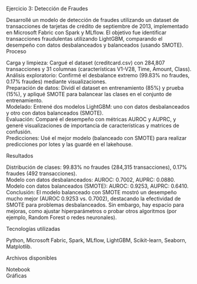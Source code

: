 Ejercicio 3: Detección de Fraudes

Desarrollé un modelo de detección de fraudes utilizando un dataset de transacciones de tarjetas de crédito de septiembre de 2013, implementado en Microsoft Fabric con Spark y MLflow. El objetivo fue identificar transacciones fraudulentas utilizando LightGBM, comparando el desempeño con datos desbalanceados y balanceados (usando SMOTE).  
Proceso

Carga y limpieza: Cargué el dataset (creditcard.csv) con 284,807 transacciones y 31 columnas (características V1-V28, Time, Amount, Class).  
Análisis exploratorio: Confirmé el desbalance extremo (99.83% no fraudes, 0.17% fraudes) mediante visualizaciones.  
Preparación de datos: Dividí el dataset en entrenamiento (85%) y prueba (15%), y apliqué SMOTE para balancear las clases en el conjunto de entrenamiento.  
Modelado: Entrené dos modelos LightGBM: uno con datos desbalanceados y otro con datos balanceados (SMOTE).  
Evaluación: Comparé el desempeño con métricas AUROC y AUPRC, y generé visualizaciones de importancia de características y matrices de confusión.  
Predicciones: Usé el mejor modelo (balanceado con SMOTE) para realizar predicciones por lotes y las guardé en el lakehouse.

Resultados

Distribución de clases: 99.83% no fraudes (284,315 transacciones), 0.17% fraudes (492 transacciones).  
Modelo con datos desbalanceados: AUROC: 0.7002, AUPRC: 0.0880.  
Modelo con datos balanceados (SMOTE): AUROC: 0.9253, AUPRC: 0.6410.  
Conclusión: El modelo balanceado con SMOTE mostró un desempeño mucho mejor (AUROC 0.9253 vs. 0.7002), destacando la efectividad de SMOTE para problemas desbalanceados. Sin embargo, hay espacio para mejoras, como ajustar hiperparámetros o probar otros algoritmos (por ejemplo, Random Forest o redes neuronales).

Tecnologías utilizadas

Python, Microsoft Fabric, Spark, MLflow, LightGBM, Scikit-learn, Seaborn, Matplotlib.

Archivos disponibles

Notebook  
Gráficas

